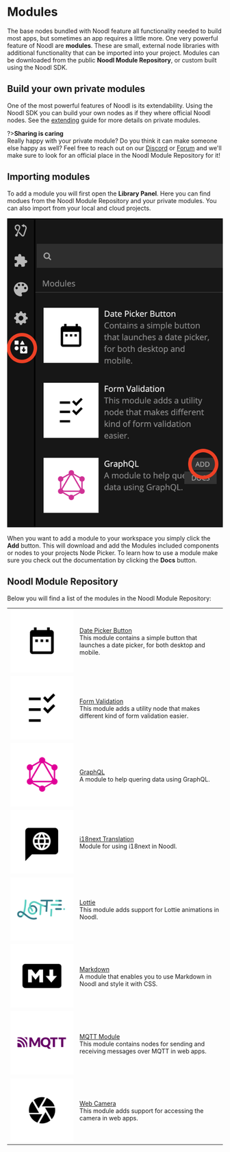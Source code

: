 # Modules

The base nodes bundled with Noodl feature all functionality needed to build most apps, but sometimes an app requires a little more. One very powerful feature of Noodl are **modules**. These are small, external node libraries with additional functionality that can be imported into your project. Modules can be downloaded from the public **Noodl Module Repository**, or custom built using the Noodl SDK.

## Build your own private modules

One of the most powerful features of Noodl is its extendability. Using the Noodl SDK you can build your own nodes as if they where official Noodl nodes. See the [extending](/extending/README) guide for more details on private modules.

?>**Sharing is caring**<br/>Really happy with your private module? Do you think it can make someone else happy as well? Feel free to reach out on our [Discord](https://discord.gg/23xU2hYrSJ) or [Forum](https://forum.noodl.net/) and we'll make sure to look for an official place in the Noodl Module Repository for it!

## Importing modules

To add a module you will first open the **Library Panel**. Here you can find modues from the Noodl Module Repository and your private modules. You can also import from your local and cloud projects.

<div class="ndl-image-with-background">

![](modules-1.png)

</div>

When you want to add a module to your workspace you simply click the **Add** button. This will download and add the Modules included components or nodes to your projects Node Picker. To learn how to use a module make sure you check out the documentation by clicking the **Docs** button.

## Noodl Module Repository

Below you will find a list of the modules in the Noodl Module Repository:

<table class="modules-table">
    <tr>
        <td><img src="/modules/datepicker-button/DatePickerModule.png"></img></td>
        <td><a href="#/modules/datepicker-button/">Date Picker Button</a><br>This module contains a simple button that launches a date picker, for both desktop and mobile.</td>
    </tr>
    <tr>
        <td><img src="/modules/validation/FormValidationModule.png"></img></td>
        <td><a href="#/modules/validation/">Form Validation</a><br>This module adds a utility node that makes different kind of form validation easier.</td>
    </tr>
    <tr>
        <td><img src="/modules/graphql/GraphQLModule.png"></img></td>
        <td><a href="#/modules/graphql/">GraphQL</a><br>A module to help quering data using GraphQL.</td>
    </tr>
    <tr>
        <td><img src="/modules/i18next/i8nextModule.png"></img></td>
        <td><a href="#/modules/i18next/">i18next Translation</a><br>Module for using i18next in Noodl.</td>
    </tr>
    <tr>
        <td><img src="/modules/lottie/LottieModule.png"></img></td>
        <td><a href="#/modules/lottie/">Lottie</a><br>This module adds support for Lottie animations in Noodl.</td>
    </tr>
    <tr>
        <td><img src="/modules/markdown/MarkdownModule.png"></img></td>
        <td><a href="#/modules/markdown/">Markdown</a><br>A module that enables you to use Markdown in Noodl and style it with CSS.</td>
    </tr>
    <tr>
        <td><img src="/modules/mqtt/MQTTModule.png"></img></td>
        <td><a href="#/modules/mqtt/">MQTT Module</a><br>This module contains nodes for sending and receiving messages over MQTT in web apps.</td>
    </tr>
    <tr>
        <td><img src="/modules/webcamera/WebcameraModule.png"></img></td>
        <td><a href="#/modules/webcamera/">Web Camera</a><br>This module adds support for accessing the camera in web apps.</td>
    </tr>
    <!--<tr>
        <td><img src="/modules/mapbox/MapboxModule.png"></img></td>
        <td><a href="#/modules/mapbox/">Mapbox</a><br>This module adds support for maps and location technology through Mapbox.</td>
    </tr>  -->
    <!--<tr>
        <td><img src="/modules/chartjs/ChartJSModule.png"></img></td>
        <td><a href="#/modules/chartjs/">Chart.js</a><br>A simple and flexible way to do charts and visualizations in Noodl.</td>
    </tr>  -->

</table>
